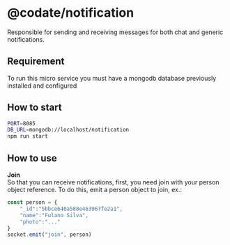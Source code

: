# @codate/notification

Responsible for sending and receiving messages for both chat and generic notifications.

## Requirement

To run this micro service you must have a mongodb database previously installed and configured


## How to start

```bash
PORT=8085
DB_URL=mongodb://localhost/notification
npm run start 

```
## How to use

**Join**<br />
    So that you can receive notifications, first, you need join with your person object reference.
    To do this, emit a person object to join, ex.:
```javascript
const person = {
    "_id":"5bbce640a588e463967fe2a1",
    "name":"Fulano Silva",
    "photo":"..."
}
socket.emit("join", person)
```
